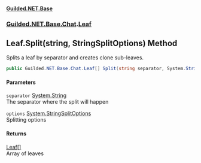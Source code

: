 
#### [Guilded.NET.Base](Guilded_NET_Base 'Guilded_NET_Base')
### [Guilded.NET.Base.Chat](Guilded_NET_Base#Guilded_NET_Base_Chat 'Guilded.NET.Base.Chat').[Leaf](Leaf 'Guilded.NET.Base.Chat.Leaf')
## Leaf.Split(string, StringSplitOptions) Method
Splits a leaf by separator and creates clone sub-leaves.  
```csharp
public Guilded.NET.Base.Chat.Leaf[] Split(string separator, System.StringSplitOptions options=System.StringSplitOptions.None);
```

#### Parameters
<a name='Guilded_NET_Base_Chat_Leaf_Split(string_System_StringSplitOptions)_separator'></a>
`separator` [System.String](https://docs.microsoft.com/en-us/dotnet/api/System.String 'System.String')  
The separator where the split will happen
  
<a name='Guilded_NET_Base_Chat_Leaf_Split(string_System_StringSplitOptions)_options'></a>
`options` [System.StringSplitOptions](https://docs.microsoft.com/en-us/dotnet/api/System.StringSplitOptions 'System.StringSplitOptions')  
Splitting options
  

#### Returns
[Leaf](Leaf 'Guilded.NET.Base.Chat.Leaf')[[]](https://docs.microsoft.com/en-us/dotnet/api/System.Array 'System.Array')  
Array of leaves
